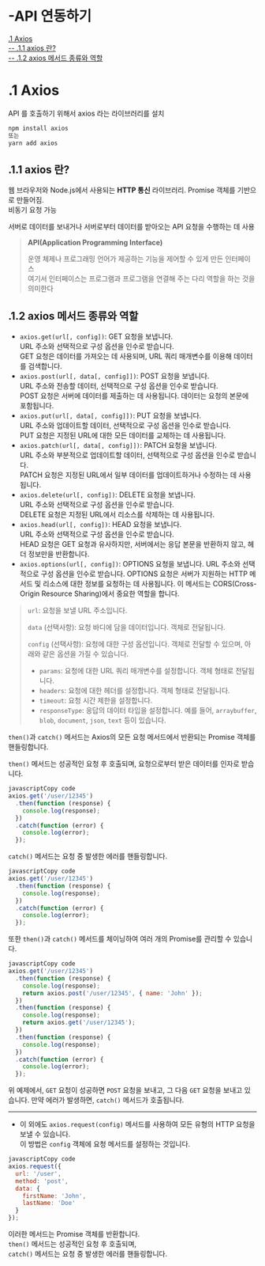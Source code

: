 # -API 연동하기
[.1 Axios](#1-axios)  
[-- .1.1 axios 란?](#11-axios-란)  
[-- .1.2 axios 메서드 종류와 역할](#12-axios-메서드-종류와-역할)  

# .1 Axios

API 를 호출하기 위해서 axios 라는 라이브러리를 설치  

```bash
npm install axios
또는
yarn add axios
```

## .1.1 axios 란?

웹 브라우저와 Node.js에서 사용되는 **HTTP 통신** 라이브러리. Promise 객체를 기반으로 만들어짐.  
비동기 요청 가능  

서버로 데이터를 보내거나 서버로부터 데이터를 받아오는 API 요청을 수행하는 데 사용  

> **API(Application Programming Interface)**
> 
> 
> 운영 체제나 프로그래밍 언어가 제공하는 기능을 제어할 수 있게 만든 인터페이스  
> 여기서 인터페이스는 프로그램과 프로그램을 연결해 주는 다리 역할을 하는 것을 의미한다  
> 

## .1.2 axios 메서드 종류와 역할

- `axios.get(url[, config])`: GET 요청을 보냅니다.  
URL 주소와 선택적으로 구성 옵션을 인수로 받습니다.  
GET 요청은 데이터를 가져오는 데 사용되며, URL 쿼리 매개변수를 이용해 데이터를 검색합니다.
- `axios.post(url[, data[, config]])`: POST 요청을 보냅니다.  
URL 주소와 전송할 데이터, 선택적으로 구성 옵션을 인수로 받습니다.  
POST 요청은 서버에 데이터를 제출하는 데 사용됩니다. 데이터는 요청의 본문에 포함됩니다.
- `axios.put(url[, data[, config]])`: PUT 요청을 보냅니다.  
URL 주소와 업데이트할 데이터, 선택적으로 구성 옵션을 인수로 받습니다.  
PUT 요청은 지정된 URL에 대한 모든 데이터를 교체하는 데 사용됩니다.
- `axios.patch(url[, data[, config]])`: PATCH 요청을 보냅니다.  
URL 주소와 부분적으로 업데이트할 데이터, 선택적으로 구성 옵션을 인수로 받습니다.  
PATCH 요청은 지정된 URL에서 일부 데이터를 업데이트하거나 수정하는 데 사용됩니다.
- `axios.delete(url[, config])`: DELETE 요청을 보냅니다.  
URL 주소와 선택적으로 구성 옵션을 인수로 받습니다.  
DELETE 요청은 지정된 URL에서 리소스를 삭제하는 데 사용됩니다.
- `axios.head(url[, config])`: HEAD 요청을 보냅니다.  
URL 주소와 선택적으로 구성 옵션을 인수로 받습니다.  
HEAD 요청은 GET 요청과 유사하지만, 서버에서는 응답 본문을 반환하지 않고, 헤더 정보만을 반환합니다.
- `axios.options(url[, config])`: OPTIONS 요청을 보냅니다.
  URL 주소와 선택적으로 구성 옵션을 인수로 받습니다.
  OPTIONS 요청은 서버가 지원하는 HTTP 메서드 및 리소스에 대한 정보를 요청하는 데 사용됩니다. 이 메서드는 CORS(Cross-Origin Resource Sharing)에서 중요한 역할을 합니다.

> `url`: 요청을 보낼 URL 주소입니다.
> 
> 
> `data` (선택사항): 요청 바디에 담을 데이터입니다. 객체로 전달됩니다.  
> 
> `config` (선택사항): 요청에 대한 구성 옵션입니다. 객체로 전달할 수 있으며, 아래와 같은 옵션을 가질 수 있습니다.  
> 
> - `params`: 요청에 대한 URL 쿼리 매개변수를 설정합니다. 객체 형태로 전달됩니다.
> - `headers`: 요청에 대한 헤더를 설정합니다. 객체 형태로 전달됩니다.
> - `timeout`: 요청 시간 제한을 설정합니다.
> - `responseType`: 응답의 데이터 타입을 설정합니다. 예를 들어, `arraybuffer`, `blob`, `document`, `json`, `text` 등이 있습니다.  

`then()`과 `catch()` 메서드는 Axios의 모든 요청 메서드에서 반환되는 Promise 객체를 핸들링합니다.  

`then()` 메서드는 성공적인 요청 후 호출되며, 요청으로부터 받은 데이터를 인자로 받습니다.  

```jsx
javascriptCopy code
axios.get('/user/12345')
  .then(function (response) {
    console.log(response);
  })
  .catch(function (error) {
    console.log(error);
  });

```

`catch()` 메서드는 요청 중 발생한 에러를 핸들링합니다.

```jsx
javascriptCopy code
axios.get('/user/12345')
  .then(function (response) {
    console.log(response);
  })
  .catch(function (error) {
    console.log(error);
  });

```

또한 `then()`과 `catch()` 메서드를 체이닝하여 여러 개의 Promise를 관리할 수 있습니다.

```jsx
javascriptCopy code
axios.get('/user/12345')
  .then(function (response) {
    console.log(response);
    return axios.post('/user/12345', { name: 'John' });
  })
  .then(function (response) {
    console.log(response);
    return axios.get('/user/12345');
  })
  .then(function (response) {
    console.log(response);
  })
  .catch(function (error) {
    console.log(error);
  });

```

위 예제에서, `GET` 요청이 성공하면 `POST` 요청을 보내고, 그 다음 `GET` 요청을 보내고 있습니다. 만약 에러가 발생하면, `catch()` 메서드가 호출됩니다.

---

- 이 외에도 `axios.request(config)` 메서드를 사용하여 모든 유형의 HTTP 요청을 보낼 수 있습니다.  
이 방법은 `config` 객체에 요청 메서드를 설정하는 것입니다.

```jsx
javascriptCopy code
axios.request({
  url: '/user',
  method: 'post',
  data: {
    firstName: 'John',
    lastName: 'Doe'
  }
});

```

이러한 메서드는 Promise 객체를 반환합니다.  
`then()` 메서드는 성공적인 요청 후 호출되며,  
`catch()` 메서드는 요청 중 발생한 에러를 핸들링합니다.